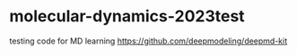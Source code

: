 # molecular-dynamics-2023test
testing code for MD learning
https://github.com/deepmodeling/deepmd-kit
